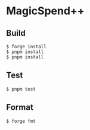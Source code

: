# MagicSpend++

## Build

```shell
$ forge install
$ pnpm install
$ pnpm install
```

## Test

```shell
$ pnpm test
```

## Format

```shell
$ forge fmt
```
